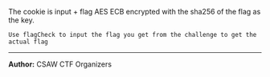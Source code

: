 The cookie is input + flag AES ECB encrypted with the sha256 of the flag as the key.

`Use flagCheck to input the flag you get from the challenge to get the actual flag`

---
**Author:** CSAW CTF Organizers